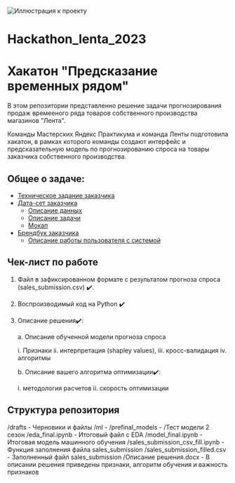 ![Иллюстрация к проекту](https://www.tadviser.ru/images/c/ce/%D0%9B%D0%B5%D0%BD%D1%82%D0%B0_%D0%BB%D0%BE%D0%B3%D0%BE.png)
# Hackathon_lenta_2023
# Хакатон "Предсказание временных рядом"

В этом репозитории представленно решение задачи прогнозирования продаж времееного ряда товаров собственного производства магазинов "Лента".

Команды Мастерских Яндекс Практикума и команда Ленты подготовила хакатон, в рамках которого команды создают интерфейс и предсказательную модель по прогнозированию спроса на товары заказчика собственного производства.
## Общее о задаче:

- [Техническое задание заказчика](https://disk.yandex.ru/i/XcbZVaLP48xMZA)
- [Дата-сет заказчика](https://disk.yandex.ru/d/1Q7sWF5LLweoTw)
    - [Описание данных](https://disk.yandex.ru/i/xvXsz0Qgy0d3JA)
    - [Описание задачи](https://disk.yandex.ru/i/flSViZOzj-SeYQ)
    - [Мокап](https://github.com/dataMasterskaya/LentaTimeSeries/tree/main)
- [Брендбук заказчика](https://disk.yandex.ru/i/J_Ieb_CgJ1ibnw)
    - [Описание работы пользователя с системой](https://disk.yandex.ru/i/69TpNiaDQGfx2Q)
## Чек-лист по работе 
1. Файл в зафиксированном формате с результатом прогноза спроса (sales_submission.csv) ✔️.
2. Воспроизводимый код на Python ✔️
3. Описание решения✔️:
    
    a. Описание обученной модели прогноза спроса
    
    i. Признаки
    ii. интерпретация (shapley values),
    iii. кросс-валидация
    iv. алгоритмы
    
    b. Описание вашего алгоритма оптимизации✔️:
    
    i. методология расчетов
    ii. скорость оптимизации

## Структура репозитория
/drafts - Черновики и файлы 
/ml - 
/prefinal_models - 
/Тест модели 2 сезон
/eda_final.ipynb - Итоговый файл с EDA
/model_final.ipynb - Итоговая модель машинного обучения
/sales_submission_csv_fill.ipynb - Функция заполнения файла sales_submission
/sales_submission_filled.csv - Заполненный файл sales_submission
/Описание решения.docx - В описании решения приведены признаки, алгоритм обучения и важность признаков

